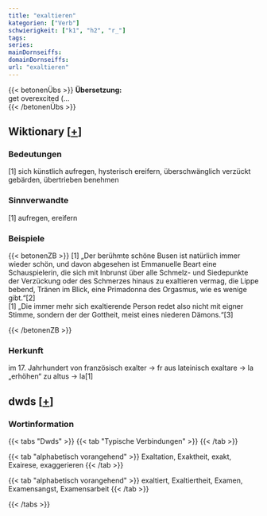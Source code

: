 ```yaml
---
title: "exaltieren"
kategorien: ["Verb"]
schwierigkeit: ["k1", "h2", "r_"]
tags:
series:
mainDornseiffs:
domainDornseiffs:
url: "exaltieren"
---
```


{{< betonenÜbs >}}
**Übersetzung:**  
get overexcited (...  
{{< /betonenÜbs >}}

## Wiktionary [[+](https://de.wiktionary.org/wiki/exaltieren)]

### Bedeutungen
[1] sich künstlich aufregen, hysterisch ereifern, überschwänglich verzückt gebärden, übertrieben benehmen  

### Sinnverwandte
[1] aufregen, ereifern  

### Beispiele
{{< betonenZB >}}
[1] „Der berühmte schöne Busen ist natürlich immer wieder schön, und davon abgesehen ist Emmanuelle Beart eine Schauspielerin, die sich mit Inbrunst über alle Schmelz- und Siedepunkte der Verzückung oder des Schmerzes hinaus zu exaltieren vermag, die Lippe bebend, Tränen im Blick, eine Primadonna des Orgasmus, wie es wenige gibt.“[2]  
[1] „Die immer mehr sich exaltierende Person redet also nicht mit eigner Stimme, sondern der der Gottheit, meist eines niederen Dämons.“[3]  

{{< /betonenZB >}}
### Herkunft
im 17. Jahrhundert von französisch exalter → fr aus lateinisch exaltare → la „erhöhen“ zu altus → la[1]  



## dwds [[+](https://www.dwds.de/wb/exaltieren)]

### Wortinformation
{{< tabs "Dwds" >}}
{{< tab "Typische Verbindungen" >}}
{{< /tab >}}

{{< tab "alphabetisch vorangehend" >}}
Exaltation, Exaktheit, exakt, Exairese, exaggerieren
{{< /tab >}}

{{< tab "alphabetisch vorangehend" >}}
exaltiert, Exaltiertheit, Examen, Examensangst, Examensarbeit
{{< /tab >}}

{{< /tabs >}}

